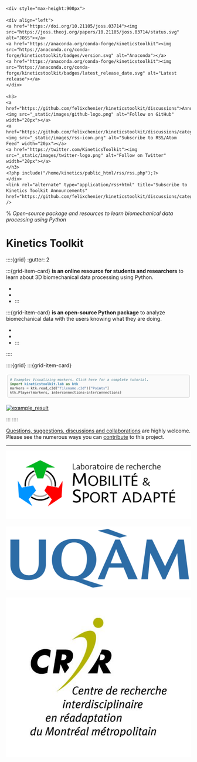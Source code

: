```{margin}
<div style="max-height:900px">

<div align="left">
<a href="https://doi.org/10.21105/joss.03714"><img src="https://joss.theoj.org/papers/10.21105/joss.03714/status.svg" alt="JOSS"></a>
<a href="https://anaconda.org/conda-forge/kineticstoolkit"><img src="https://anaconda.org/conda-forge/kineticstoolkit/badges/version.svg" alt="Anaconda"></a>
<a href="https://anaconda.org/conda-forge/kineticstoolkit"><img src="https://anaconda.org/conda-forge/kineticstoolkit/badges/latest_release_date.svg" alt="Latest release"></a>
</div>

<h3>
<a href="https://github.com/felixchenier/kineticstoolkit/discussions">Announcements <img src="_static/images/github-logo.png" alt="Follow on GitHub" width="20px"></a>
<a href="https://github.com/felixchenier/kineticstoolkit/discussions/categories/announcements.atom"><img src="_static/images/rss-icon.png" alt="Subscribe to RSS/Atom Feed" width="20px"></a>
<a href="https://twitter.com/KineticsToolkit"><img src="_static/images/twitter-logo.png" alt="Follow on Twitter" width="20px"></a>
</h3>
<?php include("/home/kinetics/public_html/rss/rss.php");?>
</div>
<link rel="alternate" type="application/rss+html" title="Subscribe to Kinetics Toolkit Announcements" href="https://github.com/felixchenier/kineticstoolkit/discussions/categories/announcements.atom" />
```

% *Open-source package and resources to learn biomechanical data processing using Python*

# Kinetics Toolkit

::::{grid}
:gutter: 2

:::{grid-item-card} 
**is an online resource for students and researchers** to learn about 3D biomechanical data processing using Python.

- [](getting_started.md)
- [](python_for_beginners.md)
- [](scipy_matplotlib_numpy.md)
:::

:::{grid-item-card}
**is an open-source Python package** to analyze biomechanical data with the users knowing what they are doing.

- [](timeseries.md)
- [](files.md)
- [](geometry.md)
:::

::::

::::{grid}
:::{grid-item-card}

[![example_code](_static/images/index_example.png)](kinematics_load_visualize.md)

[![example_result](_static/images/frontpage.gif)](kinematics_load_visualize.md)

:::
::::

[Questions, suggestions, discussions and collaborations](https://github.com/felixchenier/kineticstoolkit/discussions) are highly welcome. Please see the numerous ways you can [contribute](dev_contributing.md) to this project.

-----------

<div align="center">
<a href="https://felixchenier.uqam.ca"><img alt="-width:narrow" src="_static/images/logo_mosa.png"></a>
&nbsp;&nbsp;&nbsp;<a href="https://uqam.ca"><img alt="-width:narrower" src="_static/images/logo_uqam.png"></a>
&nbsp;&nbsp;&nbsp;<a href="https://crir.ca"><img alt="-width:narrower" src="_static/images/logo_crir.jpg"></a>
</div>
